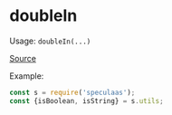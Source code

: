 doubleIn
=====

Usage: ```doubleIn(...)```

[Source](https://github.com/mrijk/speculaas/blob/master/lib/doubleIn.js)

Example:

```js
const s = require('speculaas');
const {isBoolean, isString} = s.utils;
```
